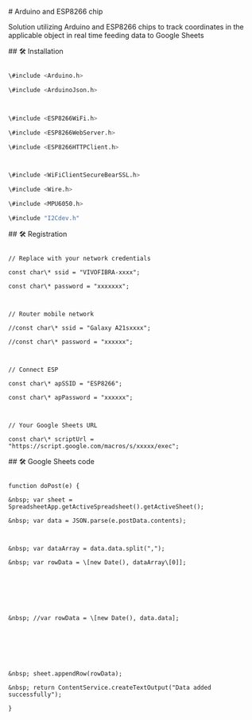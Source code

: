 \# Arduino and ESP8266 chip 



Solution utilizing Arduino and ESP8266 chips to track coordinates in the applicable object in real time feeding data to Google Sheets



\## 🛠️ Installation



```bash

\#include <Arduino.h>

\#include <ArduinoJson.h>



\#include <ESP8266WiFi.h>

\#include <ESP8266WebServer.h>

\#include <ESP8266HTTPClient.h>



\#include <WiFiClientSecureBearSSL.h>

\#include <Wire.h>

\#include <MPU6050.h>

\#include "I2Cdev.h"

```



\## 🛠️ Registration



```

// Replace with your network credentials

const char\* ssid = "VIVOFIBRA-xxxx";

const char\* password = "xxxxxxx";



// Router mobile network

//const char\* ssid = "Galaxy A21sxxxx";

//const char\* password = "xxxxxx";



// Connect ESP

const char\* apSSID = "ESP8266";

const char\* apPassword = "xxxxxx";



// Your Google Sheets URL

const char\* scriptUrl = "https://script.google.com/macros/s/xxxxx/exec";

```



\## 🛠️ Google Sheets code



```

function doPost(e) {

&nbsp; var sheet = SpreadsheetApp.getActiveSpreadsheet().getActiveSheet();

&nbsp; var data = JSON.parse(e.postData.contents);



&nbsp; var dataArray = data.data.split(",");

&nbsp; var rowData = \[new Date(), dataArray\[0]];







&nbsp; //var rowData = \[new Date(), data.data];







&nbsp; sheet.appendRow(rowData);

&nbsp; return ContentService.createTextOutput("Data added successfully");

}

```

